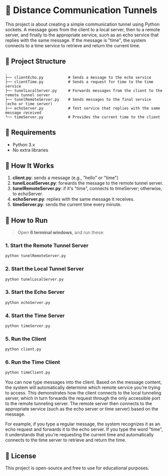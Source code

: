 # 🔀 Distance Communication Tunnels

This project is about creating a simple communication tunnel using Python sockets. A message goes from the client to a local server, then to a remote server, and finally to the appropriate service, such as an echo service that replies with the same message. If the message is "time", the system connects to a time service to retrieve and return the current time.

## 📁 Project Structure

```plaintext
.
├── clientEcho.py           # Sends a message to the echo service
├── clientTime.py           # Sends a request for time to the time service
├── tunelLocalServer.py     # Forwards messages from the client to the remote tunnel server
├── tunelRemoteServer.py    # Sends messages to the final service (echo or time server)
├── echoServer.py           # Test service that replies with the same message received
└── timeServer.py           # Provides the current time to the client
```

## 🔧 Requirements

- Python 3.x
- No extra libraries

## 🚀 How It Works

1. **client.py**: sends a message (e.g., "hello" or "time")
2. **tunelLocalServer.py**: forwards the message to the remote tunnel server.
3. **tunelRemoteServer.py**: if it's "time", connects to timeServer; otherwise, to echoServer.
4. **echoServer.py**: replies with the same message it receives.
5. **timeServer.py**: sends the current time every minute.

## 🧪 How to Run

> Open **6 terminal windows**, and run these:

### 1. Start the Remote Tunnel Server

```bash
python tunelRemoteServer.py
```

### 2. Start the Local Tunnel Server

```bash
python tunelLocalServer.py
```

### 3. Start the Echo Server

```bash
python echoServer.py
```

### 4. Start the Time Server

```bash
python timeServer.py
```

### 5. Run the Client

```bash
python client.py
```

### 6. Run the Time Client

```bash
python timeClient.py
```

You can now type messages into the client. Based on the message content, the system will automatically determine which remote service you're trying to access. This demonstrates how the client connects to the local tunneling server, which in turn forwards the request through the only accessible port to the remote tunneling server. The remote server then connects to the appropriate service (such as the echo server or time server) based on the message.

For example, if you type a regular message, the system recognizes it as an echo request and forwards it to the echo server. If you type the word "time", it understands that you're requesting the current time and automatically connects to the time server to retrieve and return the time.

## 📄 License

This project is open-source and free to use for educational purposes.
